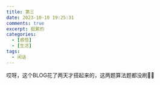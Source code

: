 ```yaml
---
title: 第三
date: 2023-10-10 19:25:31
comments: true
excerpt: 挺累的
categories:
  - [感悟]
  - [生活]
tags:
  - 闲话
---
```

哎呀，这个BLOG花了两天才搭起来的，这两题算法题都没刷🤤🤣